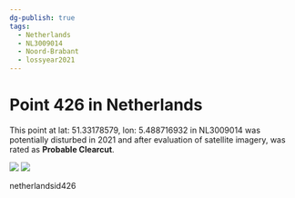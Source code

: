 ```yaml
---
dg-publish: true
tags:
  - Netherlands
  - NL3009014
  - Noord-Brabant
  - lossyear2021
---
```


# Point 426 in Netherlands

This point at lat: 51.33178579, lon: 5.488716932 in NL3009014 was potentially disturbed in 2021 and after evaluation of satellite imagery, was rated as **Probable Clearcut**.

<div class='juxtapose' data-showcredits='false'>
<img src='https://baserow-backend-production20240528124524339000000001.s3.amazonaws.com/user_files/73czFXDXs0Wo5GHNWUKKl78NVSySPFc0_74224c6a7f2998a768f892cf3c884cb74d330c15e897ed5c9792ab9243157263.png' data-label='July 2019' />
<img src='https://baserow-backend-production20240528124524339000000001.s3.amazonaws.com/user_files/m18OEb9RaFP85QrBpMiBGUv3Vfs0SHTD_a5a21f294ed04cf5d92c1f39b04b2b26b9a3730bb0710fefce07185d05802973.png' data-label='March 2024' />
</div>

netherlandsid426